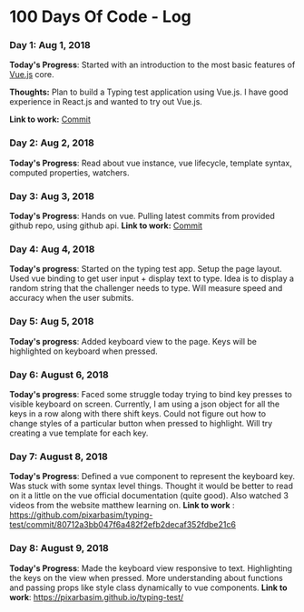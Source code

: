 # 100 Days Of Code - Log

### Day 1: Aug 1, 2018

**Today's Progress**: Started with an introduction to the most basic features of [Vue.js](https://vuejs.org/v2/guide/) core.

**Thoughts:** Plan to build a Typing test application using Vue.js. I have good experience in React.js and wanted to try out Vue.js.

**Link to work:** [Commit](https://github.com/pixarbasim/100-days-of-code/commit/05ad9a0487aa7dbbeefedaf3f0c55ceded684c37)

### Day 2: Aug 2, 2018

**Today's Progress**: Read about vue instance, vue lifecycle, template syntax, computed properties, watchers.

### Day 3: Aug 3, 2018
**Today's Progress**: Hands on vue. Pulling latest commits from provided github repo, using github api. 
**Link to work:** [Commit](https://github.com/pixarbasim/100-days-of-code/commit/649860c02c4770a902f7925eef45e5b339dbcf61)

### Day 4: Aug 4, 2018
**Today's progress**: Started on the typing test app. Setup the page layout. Used vue binding to get user input + display text to type. Idea is to display a random string that the challenger needs to type. Will measure speed and accuracy when the user submits.

### Day 5: Aug 5, 2018
**Today's progress**: Added keyboard view to the page. Keys will be highlighted on keyboard when pressed.

### Day 6: August 6, 2018
**Today's progress**: Faced some struggle today trying to bind key presses to visible keyboard on screen. Currently, I am using a json object for all the keys in a row along with there shift keys. Could not figure out how to change styles of a particular button when pressed to highlight. Will try creating a vue template for each key.


### Day 7: August 8, 2018
**Today's Progress**: Defined a vue component to represent the keyboard key. Was stuck with some syntax level things. Thought it would be better to read on it a little on the vue official documentation (quite good). Also watched 3 videos from the website matthew learning on.
**Link to work** : https://github.com/pixarbasim/typing-test/commit/80712a3bb047f6a482f2efb2decaf352fdbe21c6 

### Day 8: August 9, 2018
**Today's Progress**: Made the keyboard view responsive to text. Highlighting the keys on the view when pressed. More understanding about functions and passing props like style class dynamically to vue components.
**Link to work**: https://pixarbasim.github.io/typing-test/
